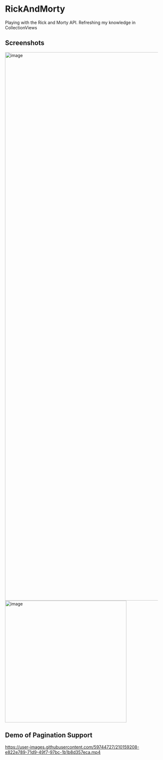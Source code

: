 # RickAndMorty
Playing with the Rick and Morty API. Refreshing my knowledge in CollectionViews 

## Screenshots 
<img width="1800" alt="image" src="https://user-images.githubusercontent.com/59744727/210159151-a71e083a-9bd0-4bbe-a819-c15f0906ca66.png">
<img width="400" alt="image" src="https://user-images.githubusercontent.com/59744727/210159154-138dacb1-a31a-4222-9446-7e8ae43e7b1b.png">

## Demo of Pagination Support 


https://user-images.githubusercontent.com/59744727/210159208-e822e789-71d9-49f7-97bc-1b1b8d357eca.mp4

